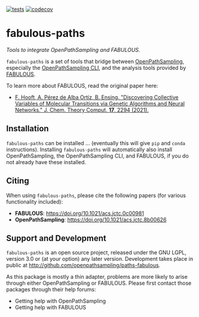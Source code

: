  [![tests](https://github.com/dwhswenson/fabulous-paths/actions/workflows/tests.yml/badge.svg)](https://github.com/dwhswenson/fabulous-paths/actions/workflows/tests.yml)
[![codecov](https://codecov.io/gh/dwhswenson/fabulous-paths/branch/main/graph/badge.svg?token=Mhtza0eAID)](https://codecov.io/gh/dwhswenson/fabulous-paths)

# fabulous-paths

*Tools to integrate OpenPathSampling and FABULOUS.*

``fabulous-paths`` is a set of tools that bridge between
[OpenPathSampling](http://openpathsampling.org), especially the
[OpenPathSampling CLI](http://openpathsampling-cli.readthedocs.org), and the
analysis tools provided by
[FABULOUS](https://github.com/Ensing-Laboratory/FABULOUS/).

To learn more about FABULOUS, read the original paper here:

* [F. Hooft, A. Pérez de Alba Ortíz, B. Ensing. "Discovering Collective
  Variables of Molecular Transitions via Genetic Algorithms and Neural
  Networks." J. Chem. Theory Comput. **17**, 2294
  (2021).](https://dx.doi.org/10.1021/acs.jctc.0c00981)

## Installation

``fabulous-paths`` can be installed ... (eventually this will give ``pip`` and
``conda`` instructions). Installing ``fabulous-paths`` will automatically also
install OpenPathSampling, the OpenPathSampling CLI, and FABULOUS, if you do not
already have these installed.

## Citing

When using ``fabulous-paths``, please cite the following papers (for various
functionality included):

* **FABULOUS**: https://doi.org/10.1021/acs.jctc.0c00981
* **OpenPathSampling**: https://doi.org/10.1021/acs.jctc.8b00626
<!--* **OpenPathSampling CLI**: ???-->

## Support and Development

``fabulous-paths`` is an open source project, released under the GNU LGPL,
version 3.0 or (at your option) any later version. Development takes place in
public at http://github.com/openpathsampling/paths-fabulous.

As this package is mostly a thin adapter, problems are more likely to arise
through either OpenPathSampling or FABULOUS. Please first contact those
packages through their help forums:

* Getting help with OpenPathSampling
* Getting help with FABULOUS
